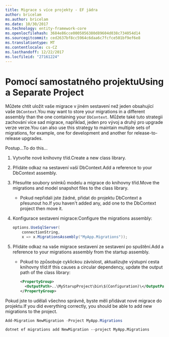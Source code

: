 ```yaml
---
title: Migrace s více projekty - EF jádra
author: bricelam
ms.author: bricelam
ms.date: 10/30/2017
ms.technology: entity-framework-core
ms.openlocfilehash: 3684e86cce0005056380d89604d038c734054d14
ms.sourcegitcommit: ced2637bf8cc5964c6daa6c7fcfce501bf9ef6e8
ms.translationtype: MT
ms.contentlocale: cs-CZ
ms.lasthandoff: 12/22/2017
ms.locfileid: "27161224"
---
```

<a name="using-a-separate-project"></a><span data-ttu-id="f8125-102">Pomocí samostatného projektu</span><span class="sxs-lookup"><span data-stu-id="f8125-102">Using a Separate Project</span></span>
========================
<span data-ttu-id="f8125-103">Můžete chtít uložit vaše migrace v jiném sestavení než jeden obsahující vaše `DbContext`.</span><span class="sxs-lookup"><span data-stu-id="f8125-103">You may want to store your migrations in a different assembly than the one containing your `DbContext`.</span></span> <span data-ttu-id="f8125-104">Můžete také tuto strategii zachování více sad migrace, například, jeden pro vývoj a druhý pro upgrade verze verze.</span><span class="sxs-lookup"><span data-stu-id="f8125-104">You can also use this strategy to maintain multiple sets of migrations, for example, one for development and another for release-to-release upgrades.</span></span>

<span data-ttu-id="f8125-105">Postup...</span><span class="sxs-lookup"><span data-stu-id="f8125-105">To do this...</span></span>

1. <span data-ttu-id="f8125-106">Vytvořte nové knihovny tříd.</span><span class="sxs-lookup"><span data-stu-id="f8125-106">Create a new class library.</span></span>

2. <span data-ttu-id="f8125-107">Přidáte odkaz na sestavení vaší DbContext.</span><span class="sxs-lookup"><span data-stu-id="f8125-107">Add a reference to your DbContext assembly.</span></span>

3. <span data-ttu-id="f8125-108">Přesuňte soubory snímků modelu a migrace do knihovny tříd.</span><span class="sxs-lookup"><span data-stu-id="f8125-108">Move the migrations and model snapshot files to the class library.</span></span>
   * <span data-ttu-id="f8125-109">Pokud nepřidali jste žádné, přidat do projektu DbContext a přesunout ho.</span><span class="sxs-lookup"><span data-stu-id="f8125-109">If you haven't added any, add one to the DbContext project then move it.</span></span>

4. <span data-ttu-id="f8125-110">Konfigurace sestavení migrace:</span><span class="sxs-lookup"><span data-stu-id="f8125-110">Configure the migrations assembly:</span></span>

   ``` csharp
   options.UseSqlServer(
       connectionString,
       x => x.MigrationsAssembly("MyApp.Migrations"));
   ```

5. <span data-ttu-id="f8125-111">Přidáte odkaz na vaše migrace sestavení ze sestavení po spuštění.</span><span class="sxs-lookup"><span data-stu-id="f8125-111">Add a reference to your migrations assembly from the startup assembly.</span></span>
   * <span data-ttu-id="f8125-112">Pokud to způsobuje cyklickou závislost, aktualizujte výstupní cesta knihovny tříd:</span><span class="sxs-lookup"><span data-stu-id="f8125-112">If this causes a circular dependency, update the output path of the class library:</span></span>

     ``` xml
     <PropertyGroup>
       <OutputPath>..\MyStarupProject\bin\$(Configuration)\</OutputPath>
     </PropertyGroup>
     ```

<span data-ttu-id="f8125-113">Pokud jste to udělali všechno správně, byste měli přidávat nové migrace do projektu.</span><span class="sxs-lookup"><span data-stu-id="f8125-113">If you did everything correctly, you should be able to add new migrations to the project.</span></span>

``` powershell
Add-Migration NewMigration -Project MyApp.Migrations
```
``` Console
dotnet ef migrations add NewMigration --project MyApp.Migrations
```
